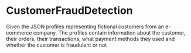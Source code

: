 # CustomerFraudDetection
Given the JSON profiles representing fictional customers from an e-commerce company. The profiles contain information about the customer, their orders, their transactions, what payment methods they used and whether the customer is fraudulent or not
